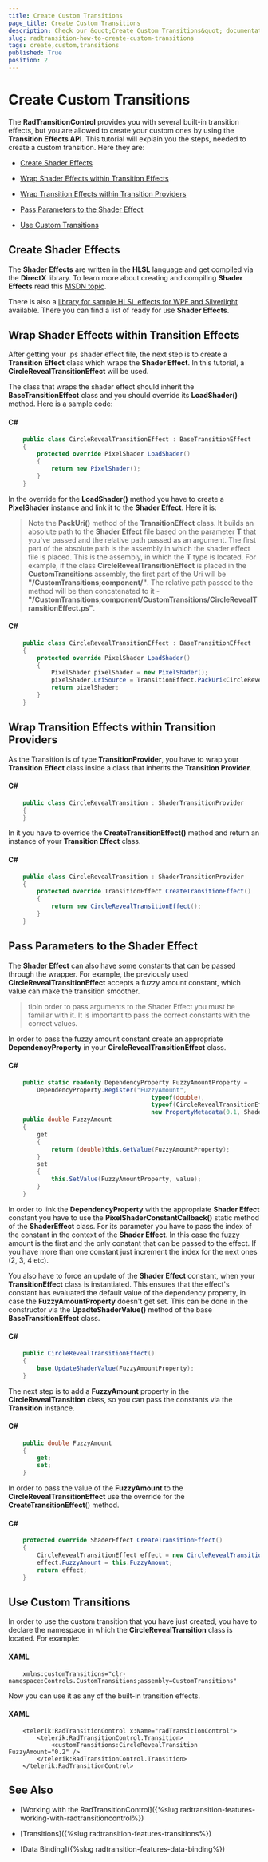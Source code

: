 ```yaml
---
title: Create Custom Transitions
page_title: Create Custom Transitions
description: Check our &quot;Create Custom Transitions&quot; documentation article for the RadTransitionControl {{ site.framework_name }} control.
slug: radtransition-how-to-create-custom-transitions
tags: create,custom,transitions
published: True
position: 2
---
```


# Create Custom Transitions


The __RadTransitionControl__ provides you with several built-in transition effects, but you are allowed to create your custom ones by using the __Transition Effects API__. This tutorial will explain you the steps, needed to create a custom transition. Here they are:

* [Create Shader Effects](#create-shader-effects)

* [Wrap Shader Effects within Transition Effects](#wrap-shader-effects-within-transition-effects)

* [Wrap Transition Effects within Transition Providers](#wrap-transition-effects-within-transition-providers)

* [Pass Parameters to the Shader Effect](#pass-parameters-to-the-shader-effect)

* [Use Custom Transitions](#use-custom-transitions)

## Create Shader Effects

The __Shader Effects__ are written in the __HLSL__ language and get compiled via the __DirectX__ library. To learn more about creating and compiling __Shader Effects__ read this [MSDN topic](http://msdn.microsoft.com/en-us/library/bb509635%28v=VS.85%29.aspx).

There is also a [library for sample HLSL effects for WPF and Silverlight](http://wpffx.codeplex.com/) available. There you can find a list of ready for use __Shader Effects__.

## Wrap Shader Effects within Transition Effects

After getting your .ps shader effect file, the next step is to create a __Transition Effect__ class which wraps the __Shader Effect__. In this tutorial, a __CircleRevealTransitionEffect__ will be used. 

The class that wraps the shader effect should inherit the __BaseTransitionEffect__ class and you should override its __LoadShader()__ method. Here is a sample code:

#### __C#__

```C#
	public class CircleRevealTransitionEffect : BaseTransitionEffect
	{
	    protected override PixelShader LoadShader()
	    {
	        return new PixelShader();
	    }
	}
```

In the override for the __LoadShader()__ method you have to create a __PixelShader__ instance and link it to the __Shader Effect__. Here it is:

>Note the __PackUri<T>()__ method of the __TransitionEffect__ class. It builds an absolute path to the __Shader Effect__ file based on the parameter __T__ that you've passed and the relative path passed as an argument. The first part of the absolute path is the assembly in which the shader effect file is placed. This is the assembly, in which the __T__ type is located. For example, if the class __CircleRevealTransitionEffect__ is placed in the __CustomTransitions__ assembly, the first part of the Uri will be __"/CustomTransitions;component/"__. The relative path passed to the method will be then concatenated to it - __"/CustomTransitions;component/CustomTransitions/CircleRevealTransitionEffect.ps"__.

#### __C#__

```C#
	public class CircleRevealTransitionEffect : BaseTransitionEffect
	{
	    protected override PixelShader LoadShader()
	    {
	        PixelShader pixelShader = new PixelShader();
	        pixelShader.UriSource = TransitionEffect.PackUri<CircleRevealTransitionEffect>("CustomTransitions/CircleRevealTransitionEffect.ps");
	        return pixelShader;
	    }
	}
```

## Wrap Transition Effects within Transition Providers

As the Transition is of type __TransitionProvider__, you have to wrap your __Transition Effect__ class inside a class that inherits the __Transition Provider__.

#### __C#__

```C#
	public class CircleRevealTransition : ShaderTransitionProvider
	{
	}
```

In it you have to override the __CreateTransitionEffect()__ method and return an instance of your __Transition Effect__ class.

#### __C#__

```C#
	public class CircleRevealTransition : ShaderTransitionProvider
	{
	    protected override TransitionEffect CreateTransitionEffect()
	    {
	        return new CircleRevealTransitionEffect();
	    }
	}
```

## Pass Parameters to the Shader Effect

The __Shader Effect__ can also have some constants that can be passed through the wrapper. For example, the previously used __CircleRevealTransitionEffect__ accepts a fuzzy amount constant, which value can make the transition smoother.

>tipIn order to pass arguments to the Shader Effect you must be familiar with it. It is important to pass the correct constants with the correct values.

In order to pass the fuzzy amount constant create an appropriate __DependencyProperty__ in your __CircleRevealTransitionEffect__ class.

#### __C#__

```C#
	public static readonly DependencyProperty FuzzyAmountProperty =
	    DependencyProperty.Register("FuzzyAmount",
	                                    typeof(double),
	                                    typeof(CircleRevealTransitionEffect),
	                                    new PropertyMetadata(0.1, ShaderEffect.PixelShaderConstantCallback(1)));
	public double FuzzyAmount
	{
	    get
	    {
	        return (double)this.GetValue(FuzzyAmountProperty);
	    }
	    set
	    {
	        this.SetValue(FuzzyAmountProperty, value);
	    }
	}
```

In order to link the __DependencyProperty__ with the appropriate __Shader Effect__ constant you have to use the __PixelShaderConstantCallback()__ static method of the __ShaderEffect__ class. For its parameter you have to pass the index of the constant in the context of the __Shader Effect__. In this case the fuzzy amount is the first and the only constant that can be passed to the effect. If you have more than one constant just increment the index for the next ones (2, 3, 4 etc).

You also have to force an update of the __Shader Effect__ constant, when your __TransitionEffect__ class is instantiated. This ensures that the effect's constant has evaluated the default value of the dependency property, in case the __FuzzyAmountProperty__ doesn't get set. This can be done in the constructor via the __UpadteShaderValue()__ method of the base __BaseTransitionEffect__ class.

#### __C#__

```C#
	public CircleRevealTransitionEffect()
	{
	    base.UpdateShaderValue(FuzzyAmountProperty);
	}
```

The next step is to add a __FuzzyAmount__ property in the __CircleRevealTransition__ class, so you can pass the constants via the __Transition__ instance.

#### __C#__

```C#
	public double FuzzyAmount
	{
	    get;
	    set;
	}
```

In order to pass the value of the __FuzzyAmount__ to the __CircleRevealTransitionEffect__ use the override for the __CreateTransitionEffect__() method.

#### __C#__

```C#
	protected override ShaderEffect CreateTransitionEffect()
	{
	    CircleRevealTransitionEffect effect = new CircleRevealTransitionEffect();
	    effect.FuzzyAmount = this.FuzzyAmount;
	    return effect;
	}
```

## Use Custom Transitions

In order to use the custom transition that you have just created, you have to declare the namespace in which the __CircleRevealTransition__ class is located. For example:

#### __XAML__

```XAML
	xmlns:customTransitions="clr-namespace:Controls.CustomTransitions;assembly=CustomTransitions"
```

Now you can use it as any of the built-in transition effects.

#### __XAML__

```XAML
	<telerik:RadTransitionControl x:Name="radTransitionControl">
	    <telerik:RadTransitionControl.Transition>
	        <customTransitions:CircleRevealTransition FuzzyAmount="0.2" />
	    </telerik:RadTransitionControl.Transition>
	</telerik:RadTransitionControl>
```

## See Also

 * [Working with the RadTransitionControl]({%slug radtransition-features-working-with-radtransitioncontrol%})

 * [Transitions]({%slug radtransition-features-transitions%})

 * [Data Binding]({%slug radtransition-features-data-binding%})
